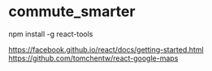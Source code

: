 # commute_smarter

npm install -g react-tools

https://facebook.github.io/react/docs/getting-started.html
https://github.com/tomchentw/react-google-maps